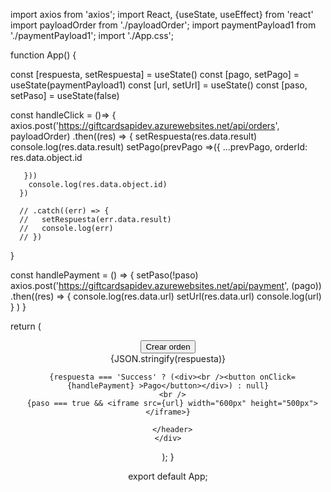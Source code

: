 import axios from 'axios';
import React, {useState, useEffect} from 'react'
import payloadOrder from './payloadOrder';
import paymentPayload1 from './paymentPayload1';
import './App.css';

function App() {
 
  const [respuesta, setRespuesta] = useState()
  const [pago, setPago] = useState(paymentPayload1)
  const [url, setUrl] = useState()
  const [paso, setPaso] = useState(false)
 
  const handleClick = ()=> {
  axios.post('https://giftcardsapidev.azurewebsites.net/api/orders', payloadOrder)
      .then((res) => {
        setRespuesta(res.data.result)
        console.log(res.data.result)
       setPago(prevPago =>({
         ...prevPago,
         orderId: res.data.object.id

       }))
        console.log(res.data.object.id)
      })
     
      // .catch((err) => {
      //   setRespuesta(err.data.result)
      //   console.log(err)
      // })
  }
  
  const handlePayment = () => {
   setPaso(!paso)
    axios.post('https://giftcardsapidev.azurewebsites.net/api/payment', (pago))
    .then((res) => {
      console.log(res.data.url)
      setUrl(res.data.url)
      console.log(url)
        }
      )
    }
 

  return (
    <div className="App">
      <header className="App-header">
      <button onClick={handleClick}> Crear orden </button>
      <br />
      {JSON.stringify(respuesta)}
      
      {respuesta === 'Success' ? (<div><br /><button onClick={handlePayment} >Pago</button></div>) : null}
      <br />
      {paso === true && <iframe src={url} width="600px" height="500px"></iframe>}
  
      </header>
    </div>
  );
}

export default App;
